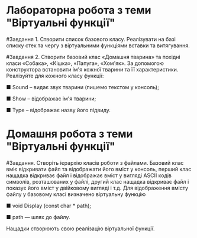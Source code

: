 # Лабораторна робота з теми "Віртуальні функції"

#Завдання 1.
Створити список базового класу.
Реалізувати на базі списку стек та чергу з віртуальними функціями вставки та витягування.

#Завдання 2.
Створити базовий клас «Домашня тварина» та похідні класи «Собака», «Кішка», «Папуга», «Хом'як». За допомогою конструктора встановити ім'я кожної тварини та її характеристики.
Реалізуйте для кожного класу функції:

■ Sound – видає звук тварини (пишемо текстом у консоль);

■ Show – відображає ім'я тварини;

■ Type – відображає назву його підвиду.


# Домашня робота з теми "Віртуальні функції"

#Завдання.
Створіть ієрархію класів роботи з файлами. Базовий клас вміє відкривати файл та відображати його вміст у консоль, перший клас нащадка відкриває файл
і відображає вміст у вигляді ASCII кодів символів, розташованих у файлі, другий клас нащадка відкриває файл і показує його вміст у двійковому вигляді і т.д. Для відображення вмісту файлу у базовому класі визначено віртуальну функцію

■ void Display (const char * path);

■ path — шлях до файлу.

Нащадки створюють свою реалізацію віртуальної функції.
